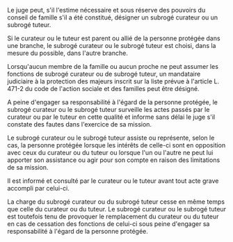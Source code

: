   
 Le juge peut, s'il l'estime nécessaire et sous réserve des pouvoirs du conseil de famille s'il a été constitué, désigner un subrogé curateur ou un subrogé tuteur.  

  
 Si le curateur ou le tuteur est parent ou allié de la personne protégée dans une branche, le subrogé curateur ou le subrogé tuteur est choisi, dans la mesure du possible, dans l'autre branche.  

  
 Lorsqu'aucun membre de la famille ou aucun proche ne peut assumer les fonctions de subrogé curateur ou de subrogé tuteur, un mandataire judiciaire à la protection des majeurs inscrit sur la liste prévue à l'article L. 471-2 du code de l'action sociale et des familles peut être désigné.  

  
 A peine d'engager sa responsabilité à l'égard de la personne protégée, le subrogé curateur ou le subrogé tuteur surveille les actes passés par le curateur ou par le tuteur en cette qualité et informe sans délai le juge s'il constate des fautes dans l'exercice de sa mission.  

  
 Le subrogé curateur ou le subrogé tuteur assiste ou représente, selon le cas, la personne protégée lorsque les intérêts de celle-ci sont en opposition avec ceux du curateur ou du tuteur ou lorsque l'un ou l'autre ne peut lui apporter son assistance ou agir pour son compte en raison des limitations de sa mission.  

  
 Il est informé et consulté par le curateur ou le tuteur avant tout acte grave accompli par celui-ci.  

  
 La charge du subrogé curateur ou du subrogé tuteur cesse en même temps que celle du curateur ou du tuteur. Le subrogé curateur ou le subrogé tuteur est toutefois tenu de provoquer le remplacement du curateur ou du tuteur en cas de cessation des fonctions de celui-ci sous peine d'engager sa responsabilité à l'égard de la personne protégée.  

